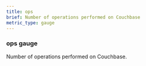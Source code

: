 ```yaml
---
title: ops
brief: Number of operations performed on Couchbase
metric_type: gauge
---
```

### ops gauge

Number of operations performed on Couchbase.